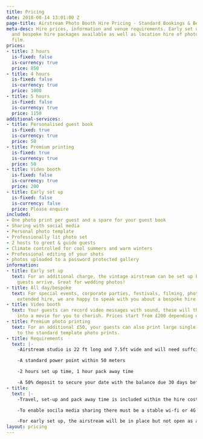 ```yaml
---
title: Pricing
date: 2018-08-14 13:01:00 Z
page-title: Airstream Photo Booth Hire Pricing - Standard Bookings & Bespoke Packages
meta-desc: Hire prices, information and venue requirements. Early set up, all day
  and bespoke hire packages available as well as location hire of photography and
  film.
prices:
- title: 3 hours
  is-fixed: false
  is-currency: true
  price: 850
- title: 4 hours
  is-fixed: false
  is-currency: true
  price: 1000
- title: 5 hours
  is-fixed: false
  is-currency: true
  price: 1150
additional-services:
- title: Personalised guest book
  is-fixed: true
  is-currency: true
  price: 50
- title: Premium printing
  is-fixed: true
  is-currency: true
  price: 50
- title: Video booth
  is-fixed: false
  is-currency: true
  price: 200
- title: Early set up
  is-fixed: false
  is-currency: false
  price: Please enquire
included:
- One photo print per guest and a spare for your guest book
- Sharing with social media
- Personal photo template
- Professionally lit photo set
- 2 hosts to greet & guide guests
- Climate controlled for cool summers and warm winters
- Professional editing of your shots
- photos uploaded to a password protected gallery
information:
- title: Early set up
  text: For an additional charge, the vintage airstream can be set up before your
    guests arrive. Great for wedding photos!
- title: All day/bespoke
  text: For special events, corporate parties, festivals, filming, photo shoots and
    extended hire, we are happy to speak with you about a bespoke hire package.
- title: Video booth
  text: Your guests can record video messages with sound, these will then be edited
    into a movie for you to cherish. Prices start from £200 depending on event duration.
- title: Premium photo printing
  text: For an additional £50, your guests can also print large single photos in addition
    to the standard template photo prints.
- title: Requirements
  text: |-
    -Airstream studio is 22 ft long and 7.5ft wide and will need suffcient access and a relatively at area to set up.

    -A standard power point within 50 meters

    -2 hours set up time, 1 hour pack away time

    -A 50% deposit to secure your date with the balance due 30 days before your event
- title: 
  text: |-
    -Travel, set-up and pack away time is included within the hire cost

    -To enable socila media sharing there must be a stable wi-fi or 4G connection. If this is not available uploads will be queued until a signal is available

    -For early set up, the airstream will be in place but not open as a photo booth until the agreed hire time
layout: pricing
---
```


